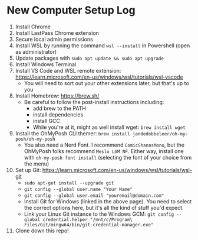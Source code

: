 # New Computer Setup Log
1. Install Chrome
2. Install LastPass Chrome extension
3. Secure local admin permissions
4. Install WSL by running the command `wsl --install` in Powershell (open as administrator)
5. Update packages with `sudo apt update && sudo apt upgrade`
6. Install Windows Terminal
7. Install VS Code and WSL remote extension: https://learn.microsoft.com/en-us/windows/wsl/tutorials/wsl-vscode
    - You will need to sort out your other extensions later, but that's up to you
9. Install Homebrew: https://brew.sh/
    - Be careful to follow the post-install instructions including:
        - add brew to the PATH
        - install dependencies
        - install GCC
        - While you're at it, might as well install wget: `brew install wget`
10. Install the OhMyPosh CLI themer: `brew install jandedobbeleer/oh-my-posh/oh-my-posh`
    - You also need a Nerd Font. I recommend `ComicShannsMono`, but the OhMyPosh folks recommend `Meslo LGM NF`. Either way, install one with `oh-my-posh font install` (selecting the font of your choice from the menu)
11. Set up Git: https://learn.microsoft.com/en-us/windows/wsl/tutorials/wsl-git
    - `sudo apt-get install --upgrade git`
    - `git config --global user.name "Your Name"`
    - `git config --global user.email "youremail@domain.com"`
    - Install Git for Windows (linked in the above page). You need to select the correct options here, but it's all the kind of stuff you'd expect.
    - Link your Linux Git instance to the Windows GCM: `git config --global credential.helper "/mnt/c/Program\ Files/Git/mingw64/bin/git-credential-manager.exe"`
12. Clone down this repo!
